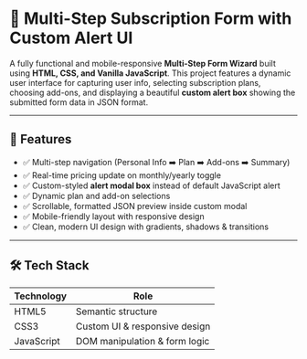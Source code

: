 # 🔔 Multi-Step Subscription Form with Custom Alert UI

A fully functional and mobile-responsive **Multi-Step Form Wizard** built using **HTML, CSS, and Vanilla JavaScript**. This project features a dynamic user interface for capturing user info, selecting subscription plans, choosing add-ons, and displaying a beautiful **custom alert box** showing the submitted form data in JSON format.

---

## 🚀 Features

- ✅ Multi-step navigation (Personal Info ➡️ Plan ➡️ Add-ons ➡️ Summary)
- ✅ Real-time pricing update on monthly/yearly toggle
- ✅ Custom-styled **alert modal box** instead of default JavaScript alert
- ✅ Dynamic plan and add-on selections
- ✅ Scrollable, formatted JSON preview inside custom modal
- ✅ Mobile-friendly layout with responsive design
- ✅ Clean, modern UI design with gradients, shadows & transitions

---

## 🛠️ Tech Stack

| Technology | Role                      |
|------------|---------------------------|
| HTML5      | Semantic structure        |
| CSS3       | Custom UI & responsive design |
| JavaScript | DOM manipulation & form logic |
